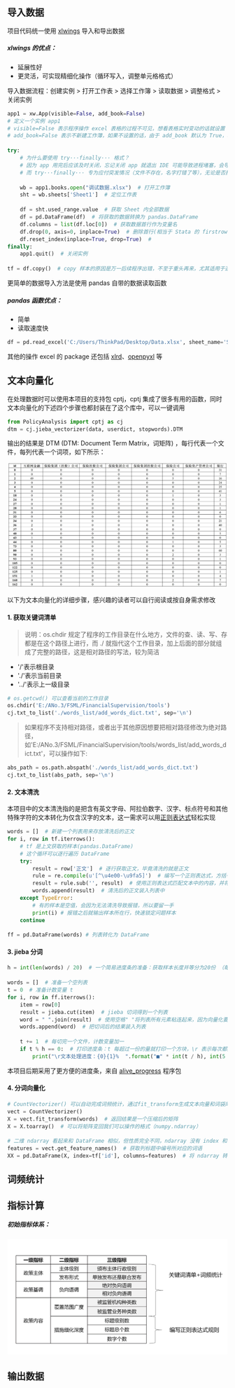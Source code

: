## 导入数据

项目代码统一使用 [xlwings](https://docs.xlwings.org/zh_CN/latest/quickstart.html) 导入和导出数据

##### xlwings 的优点：
- 延展性好
- 更灵活，可实现精细化操作（循环写入，调整单元格格式）

导入数据流程：创建实例 > 打开工作表 > 选择工作簿 > 读取数据 > 调整格式 > 关闭实例

```python
app1 = xw.App(visible=False, add_book=False)  
# 定义一个实例 app1
# visible=False 表示程序操作 excel 表格的过程不可见，想看表格实时变动的话就设置 visible=True
# add_book=False 表示不新建工作簿，如果不设置的话，由于 add_book 默认为 True，哪怕打开已存在的文件，xlwings 还是会新建一个工作簿

try:
    # 为什么要使用 try···finally··· 格式？
    # 因为 app 用完后应该及时关闭，忘记关闭 app 就退出 IDE 可能导致进程堵塞，会导致电脑的 excel 软件异常。一个常见的情况是程序运行报错后，由于疏忽大意就会忘记关闭 app，因此影响软件工作。
    # 而 try···finally··· 专为应付突发情况（文件不存在，名字打错了等），无论是否报错，finally 后的语句一定会执行，这样就可以保证会自动关闭 app。

    wb = app1.books.open("调试数据.xlsx")  # 打开工作簿
    sht = wb.sheets['Sheet1']  # 定位工作表

    df = sht.used_range.value  # 获取 Sheet 内全部数据
    df = pd.DataFrame(df)  # 将获取的数据转换为 pandas.DataFrame
    df.columns = list(df.loc[0])  # 获取数据首行作为变量名
    df.drop(0, axis=0, inplace=True)  # 删除首行(相当于 Stata 的 firstrow)
    df.reset_index(inplace=True, drop=True)  # 
finally:
    app1.quit()  # 关闭实例

tf = df.copy()  # copy 样本的原因是万一后续程序出错，不至于重头再来，尤其适用于逐行运行/调试的时候，建议每一步都先备份，因为有的步骤会相当耗时
```

更简单的数据导入方法是使用 pandas 自带的数据读取函数

##### pandas 函数优点：
- 简单
- 读取速度快

```python
df = pd.read_excel('C:/Users/ThinkPad/Desktop/Data.xlsx', sheet_name='Sheet1')
```

其他的操作 excel 的 package 还包括 [xlrd](https://xlrd.readthedocs.io/en/latest/)、[openpyxl](https://openpyxl.readthedocs.io/en/stable/tutorial.html) 等

## 文本向量化

在处理数据时可以使用本项目的支持包 cptj，cptj 集成了很多有用的函数，同时文本向量化的下述四个步骤也都封装在了这个库中，可以一键调用

```python
from PolicyAnalysis import cptj as cj
dtm = cj.jieba_vectorizer(data, userdict, stopwords).DTM
```
输出的结果是 DTM (DTM: Document Term Matrix，词矩阵) ，每行代表一个文件，每列代表一个词项，如下所示：

![DTM示例](DTM示例.jpg)

以下为文本向量化的详细步骤，感兴趣的读者可以自行阅读或按自身需求修改

#### 1. 获取关键词清单

> 说明：os.chdir 规定了程序的工作目录在什么地方，文件的查、读、写、存都是在这个路径上进行，而 ./ 就指代这个工作目录，加上后面的部分就组成了完整的路径，这是相对路径的写法，较为简洁
- '/'表示根目录
- './'表示当前目录
- '../'表示上一级目录

```python
# os.getcwd() 可以查看当前的工作目录
os.chdir('E:/ANo.3/FSML/FinancialSupervision/tools')
cj.txt_to_list('./words_list/add_words_dict.txt', sep='\n')
```

> 如果程序不支持相对路径，或者出于其他原因想要把相对路径修改为绝对路径，如'E:/ANo.3/FSML/FinancialSupervision/tools/words_list/add_words_dict.txt'，可以操作如下:

```python
abs_path = os.path.abspath('./words_list/add_words_dict.txt')
cj.txt_to_list(abs_path, sep='\n')
```

#### 2. 文本清洗

本项目中的文本清洗指的是把含有英文字母、阿拉伯数字、汉字、标点符号和其他特殊字符的文本转化为仅含汉字的文本，这一需求可以用[正则表达式](https://www.runoob.com/regexp/regexp-syntax.html)轻松实现

```python
words = []  # 新建一个列表用来存放清洗后的正文
for i, row in tf.iterrows():
    # tf 是上文获取的样本(pandas.DataFrame)
    # 这个循环可以逐行遍历 DataFrame
    try:
        result = row['正文']  # 逐行获取正文，毕竟清洗的就是正文
        rule = re.compile(u'[^\u4e00-\u9fa5]')  # 编写一个正则表达式，方括号中'^'表示'非'，'\u4e00-\u9fa5'表示所有汉字，合起来就表示汉字之外所有的其他字符
        result = rule.sub('', result)  # 使用正则表达式匹配文本中的内容，并将被匹配到的内容替换为空字符串 ''
        words.append(result)  # 清洗后的正文装入列表中
    except TypeError:  
        # 有的样本是空值，会因为无法清洗导致报错，所以要留一手
        print(i) # 报错之后就输出样本所在行，快速锁定问题样本
    continue

ff = pd.DataFrame(words) # 列表转化为 DataFrame
```

#### 3. jieba 分词

```python
h = int(len(words) / 20)  # 一个简易进度条的准备：获取样本长度并等分为20份 （每份为 5% ）

words = []  # 准备一个空列表
t = 0  # 准备计数变量 t
for i, row in ff.iterrows():
    item = row[0]
    result = jieba.cut(item)  # jieba 切词得到一个列表
    word = " ".join(result)  # 使用空格" "将列表所有元素粘连起来，因为向量化要用到的 sklearn.CountVectorizer() 要求词与词之间以空格作为分隔,如 "互联网金融服务" > "互联网 金融 服务"
    words.append(word)  # 把切词后的结果装入列表

    t += 1  # 每切完一个文件，计数变量加一
    if t % h == 0:  # 打印进度条：t 每超过一份的量就打印一个方块，\r 表示每次都是从头打印，end = '' 表示不换行
        print("\r文本处理进度：{0}{1}%  ".format("■" * int(t / h), int(5 * t / h)), end='')
```

本项目后期采用了更方便的进度条，来自 [alive_progress](https://github.com/rsalmei/alive-progress) 程序包

#### 4. 分词向量化

```python
# CountVectorizer() 可以自动完成词频统计，通过fit_transform生成文本向量和词袋库
vect = CountVectorizer()
X = vect.fit_transform(words)  # 返回结果是一个压缩后的矩阵
X = X.toarray()  # 可以将矩阵变回我们可以操作的格式（numpy.ndarray）

# 二维 ndarray 看起来和 DataFrame 相似，但性质完全不同，ndarray 没有 index 和 column
features = vect.get_feature_names()  # 获取列标题中编号所对应的词语
XX = pd.DataFrame(X, index=tf['id'], columns=features)  # 将 ndarray 转换为 pandas.DataFrame ，更换 index 和 columns
```


## 词频统计


## 指标计算

##### 初始指标体系：
![指标体系](指标体系.jpg)


## 输出数据




